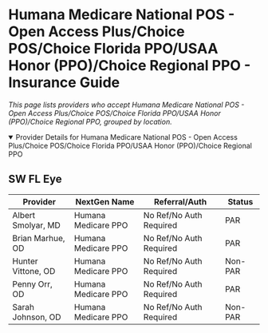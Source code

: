 # Humana Medicare National POS - Open Access Plus/Choice POS/Choice Florida PPO/USAA Honor (PPO)/Choice Regional PPO - Insurance Guide

*This page lists providers who accept Humana Medicare National POS - Open Access Plus/Choice POS/Choice Florida PPO/USAA Honor (PPO)/Choice Regional PPO, grouped by location.*

<details open><summary>Provider Details for Humana Medicare National POS - Open Access Plus/Choice POS/Choice Florida PPO/USAA Honor (PPO)/Choice Regional PPO</summary>

## SW FL Eye

| Provider | NextGen Name | Referral/Auth | Status |
|----------|-------------|--------------|--------|
| Albert Smolyar, MD | Humana Medicare PPO | No Ref/No Auth Required | PAR |
| Brian Marhue, OD | Humana Medicare PPO | No Ref/No Auth Required | PAR |
| Hunter Vittone, OD | Humana Medicare PPO | No Ref/No Auth Required | Non-PAR |
| Penny Orr, OD | Humana Medicare PPO | No Ref/No Auth Required | PAR |
| Sarah Johnson, OD | Humana Medicare PPO | No Ref/No Auth Required | Non-PAR |

</details>

